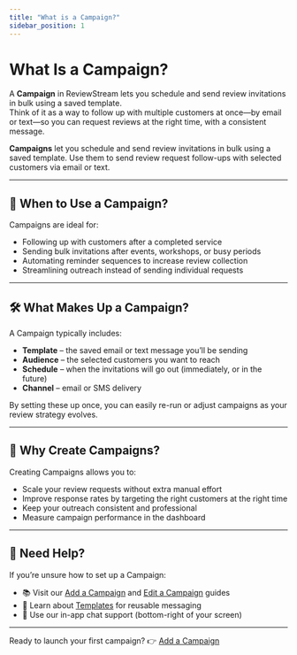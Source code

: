 ```yaml
---
title: "What is a Campaign?"
sidebar_position: 1
---
```


# What Is a Campaign?

A **Campaign** in ReviewStream lets you schedule and send review invitations in bulk using a saved template.  
Think of it as a way to follow up with multiple customers at once—by email or text—so you can request reviews at the right time, with a consistent message.

**Campaigns** let you schedule and send review invitations in bulk using a saved template. Use them to send review request follow-ups with selected customers via email or text.

---

## 📅 When to Use a Campaign?

Campaigns are ideal for:

-   Following up with customers after a completed service
-   Sending bulk invitations after events, workshops, or busy periods
-   Automating reminder sequences to increase review collection
-   Streamlining outreach instead of sending individual requests

---

## 🛠️ What Makes Up a Campaign?

A Campaign typically includes:

-   **Template** – the saved email or text message you’ll be sending  
-   **Audience** – the selected customers you want to reach  
-   **Schedule** – when the invitations will go out (immediately, or in the future)  
-   **Channel** – email or SMS delivery  

By setting these up once, you can easily re-run or adjust campaigns as your review strategy evolves.

---

## 🚀 Why Create Campaigns?

Creating Campaigns allows you to:

-   Scale your review requests without extra manual effort  
-   Improve response rates by targeting the right customers at the right time  
-   Keep your outreach consistent and professional  
-   Measure campaign performance in the dashboard  

---

## 🙋 Need Help?

If you’re unsure how to set up a Campaign:

-   📚 Visit our [Add a Campaign](./add) and [Edit a Campaign](./edit) guides  
-   🔄 Learn about [Templates](../../templates/what) for reusable messaging  
-   💬 Use our in-app chat support (bottom-right of your screen)  

---

Ready to launch your first campaign? 👉 [Add a Campaign](./add)